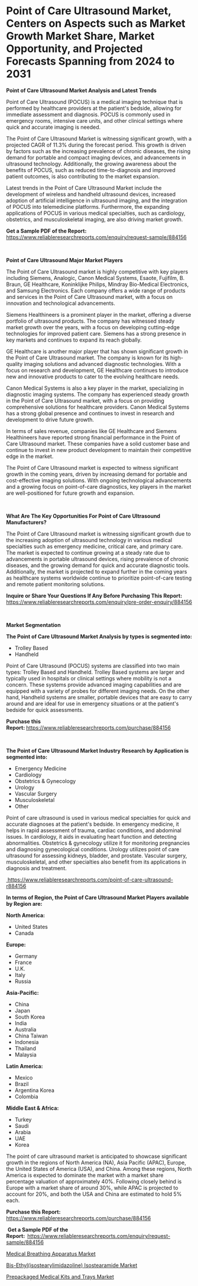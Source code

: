 <p><h1>Point of Care Ultrasound Market, Centers on Aspects such as Market Growth Market Share, Market Opportunity, and Projected Forecasts Spanning from 2024 to 2031</h1></p><p><strong>Point of Care Ultrasound Market Analysis and Latest Trends</strong></p>
<p><p>Point of Care Ultrasound (POCUS) is a medical imaging technique that is performed by healthcare providers at the patient's bedside, allowing for immediate assessment and diagnosis. POCUS is commonly used in emergency rooms, intensive care units, and other clinical settings where quick and accurate imaging is needed.</p><p>The Point of Care Ultrasound Market is witnessing significant growth, with a projected CAGR of 11.3% during the forecast period. This growth is driven by factors such as the increasing prevalence of chronic diseases, the rising demand for portable and compact imaging devices, and advancements in ultrasound technology. Additionally, the growing awareness about the benefits of POCUS, such as reduced time-to-diagnosis and improved patient outcomes, is also contributing to the market expansion.</p><p>Latest trends in the Point of Care Ultrasound Market include the development of wireless and handheld ultrasound devices, increased adoption of artificial intelligence in ultrasound imaging, and the integration of POCUS into telemedicine platforms. Furthermore, the expanding applications of POCUS in various medical specialties, such as cardiology, obstetrics, and musculoskeletal imaging, are also driving market growth.</p></p>
<p><strong>Get a Sample PDF of the Report:&nbsp;</strong> <a href="https://www.reliableresearchreports.com/enquiry/request-sample/884156">https://www.reliableresearchreports.com/enquiry/request-sample/884156</a></p>
<p>&nbsp;</p>
<p><strong>Point of Care Ultrasound Major Market Players</strong></p>
<p><p>The Point of Care Ultrasound market is highly competitive with key players including Siemens, Analogic, Canon Medical Systems, Esaote, Fujifilm, B. Braun, GE Healthcare, Koninklijke Philips, Mindray Bio-Medical Electronics, and Samsung Electronics. Each company offers a wide range of products and services in the Point of Care Ultrasound market, with a focus on innovation and technological advancements.</p><p>Siemens Healthineers is a prominent player in the market, offering a diverse portfolio of ultrasound products. The company has witnessed steady market growth over the years, with a focus on developing cutting-edge technologies for improved patient care. Siemens has a strong presence in key markets and continues to expand its reach globally.</p><p> GE Healthcare is another major player that has shown significant growth in the Point of Care Ultrasound market. The company is known for its high-quality imaging solutions and advanced diagnostic technologies. With a focus on research and development, GE Healthcare continues to introduce new and innovative products to cater to the evolving healthcare needs.</p><p>Canon Medical Systems is also a key player in the market, specializing in diagnostic imaging systems. The company has experienced steady growth in the Point of Care Ultrasound market, with a focus on providing comprehensive solutions for healthcare providers. Canon Medical Systems has a strong global presence and continues to invest in research and development to drive future growth.</p><p>In terms of sales revenue, companies like GE Healthcare and Siemens Healthineers have reported strong financial performance in the Point of Care Ultrasound market. These companies have a solid customer base and continue to invest in new product development to maintain their competitive edge in the market.</p><p>The Point of Care Ultrasound market is expected to witness significant growth in the coming years, driven by increasing demand for portable and cost-effective imaging solutions. With ongoing technological advancements and a growing focus on point-of-care diagnostics, key players in the market are well-positioned for future growth and expansion.</p></p>
<p>&nbsp;</p>
<p><strong>What Are The Key Opportunities For Point of Care Ultrasound Manufacturers?</strong></p>
<p><p>The Point of Care Ultrasound market is witnessing significant growth due to the increasing adoption of ultrasound technology in various medical specialties such as emergency medicine, critical care, and primary care. The market is expected to continue growing at a steady rate due to advancements in portable ultrasound devices, rising prevalence of chronic diseases, and the growing demand for quick and accurate diagnostic tools. Additionally, the market is projected to expand further in the coming years as healthcare systems worldwide continue to prioritize point-of-care testing and remote patient monitoring solutions.</p></p>
<p><strong>Inquire or Share Your Questions If Any Before Purchasing This Report:</strong> <a href="https://www.reliableresearchreports.com/enquiry/pre-order-enquiry/884156">https://www.reliableresearchreports.com/enquiry/pre-order-enquiry/884156</a></p>
<p>&nbsp;</p>
<p><strong>Market Segmentation</strong></p>
<p><strong>The Point of Care Ultrasound Market Analysis by types is segmented into:</strong></p>
<p><ul><li>Trolley Based</li><li>Handheld</li></ul></p>
<p><p>Point of Care Ultrasound (POCUS) systems are classified into two main types: Trolley Based and Handheld. Trolley Based systems are larger and typically used in hospitals or clinical settings where mobility is not a concern. These systems provide advanced imaging capabilities and are equipped with a variety of probes for different imaging needs. On the other hand, Handheld systems are smaller, portable devices that are easy to carry around and are ideal for use in emergency situations or at the patient's bedside for quick assessments.</p></p>
<p><strong>Purchase this Report:&nbsp;</strong><a href="https://www.reliableresearchreports.com/purchase/884156">https://www.reliableresearchreports.com/purchase/884156</a></p>
<p>&nbsp;</p>
<p><strong>The Point of Care Ultrasound Market Industry Research by Application is segmented into:</strong></p>
<p><ul><li>Emergency Medicine</li><li>Cardiology</li><li>Obstetrics & Gynecology</li><li>Urology</li><li>Vascular Surgery</li><li>Musculoskeletal</li><li>Other</li></ul></p>
<p><p>Point of care ultrasound is used in various medical specialties for quick and accurate diagnoses at the patient's bedside. In emergency medicine, it helps in rapid assessment of trauma, cardiac conditions, and abdominal issues. In cardiology, it aids in evaluating heart function and detecting abnormalities. Obstetrics & gynecology utilize it for monitoring pregnancies and diagnosing gynecological conditions. Urology utilizes point of care ultrasound for assessing kidneys, bladder, and prostate. Vascular surgery, musculoskeletal, and other specialties also benefit from its applications in diagnosis and treatment.</p></p>
<p><a href="https://www.reliableresearchreports.com/point-of-care-ultrasound-r884156">&nbsp;https://www.reliableresearchreports.com/point-of-care-ultrasound-r884156</a></p>
<p><strong>In terms of Region, the Point of Care Ultrasound Market Players available by Region are:</strong></p>
<p>
    <p> <strong> North America: </strong>
        <ul>
            <li>United States</li>
            <li>Canada</li>
        </ul>
        </p> 
    <p> <strong> Europe: </strong>
        <ul>
            <li>Germany</li>
            <li>France</li>
            <li>U.K.</li>
            <li>Italy</li>
            <li>Russia</li>
        </ul>
        </p> 
    <p> <strong> Asia-Pacific: </strong>
        <ul>
            <li>China</li>
            <li>Japan</li>
            <li>South Korea</li>
            <li>India</li>
            <li>Australia</li>
            <li>China Taiwan</li>
            <li>Indonesia</li>
            <li>Thailand</li>
            <li>Malaysia</li>
        </ul>
        </p> 
    <p> <strong> Latin America: </strong>
        <ul>
            <li>Mexico</li>
            <li>Brazil</li>
            <li>Argentina Korea</li>
            <li>Colombia</li>
        </ul>
        </p> 
    <p> <strong> Middle East & Africa: </strong>
        <ul>
            <li>Turkey</li>
            <li>Saudi</li>
            <li>Arabia</li>
            <li>UAE</li>
            <li>Korea</li>
        </ul>
    </p>
    </p>
<p><p>The point of care ultrasound market is anticipated to showcase significant growth in the regions of North America (NA), Asia Pacific (APAC), Europe, the United States of America (USA), and China. Among these regions, North America is expected to dominate the market with a market share percentage valuation of approximately 40%. Following closely behind is Europe with a market share of around 30%, while APAC is projected to account for 20%, and both the USA and China are estimated to hold 5% each.</p></p>
<p><strong>Purchase this Report: </strong><a href="https://www.reliableresearchreports.com/purchase/884156">https://www.reliableresearchreports.com/purchase/884156</a></p>
<p>&nbsp;<strong>Get a Sample PDF of the Report:&nbsp;&nbsp;</strong><a href="https://www.reliableresearchreports.com/enquiry/request-sample/884156">https://www.reliableresearchreports.com/enquiry/request-sample/884156</a></p>
<p><strong></strong></p>
<p><p><a href="https://github.com/gladysalidde/Market-Research-Report-List-1/blob/main/medical-breathing-apparatus-market.md">Medical Breathing Apparatus Market</a></p><p><a href="https://issuu.com/reportprime-2/docs/bis-ethylisostearylimidazoline-isostearamide-marke">Bis-Ethyl(isostearylimidazoline) Isostearamide Market</a></p><p><a href="https://github.com/dimitrishawkinswaynenp91rgz/Market-Research-Report-List-2/blob/main/prepackaged-medical-kits-and-trays-market.md">Prepackaged Medical Kits and Trays Market</a></p></p>